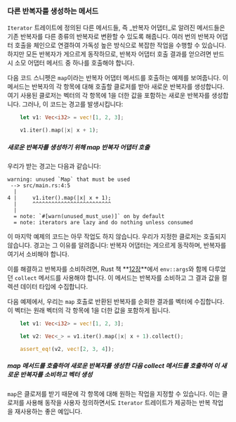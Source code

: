 ### 다른 반복자를 생성하는 메서드

`Iterator` 트레이트에 정의된 다른 메서드들, 즉 _반복자 어댑터_로 알려진 메서드들은 기존 반복자를 다른 종류의 반복자로 변환할 수 있도록 해줍니다. 여러 번의 반복자 어댑터 호출을 체인으로 연결하여 가독성 높은 방식으로 복잡한 작업을 수행할 수 있습니다. 하지만 모든 반복자가 게으르게 동작하므로, 반복자 어댑터 호출 결과를 얻으려면 반드시 소모 어댑터 메서드 중 하나를 호출해야 합니다.

다음 코드 스니펫은 `map`이라는 반복자 어댑터 메서드를 호출하는 예제를 보여줍니다. 이 메서드는 반복자의 각 항목에 대해 호출할 클로저를 받아 새로운 반복자를 생성합니다. 여기 사용된 클로저는 벡터의 각 항목에 1을 더한 값을 포함하는 새로운 반복자를 생성합니다. 그러나, 이 코드는 경고를 발생시킵니다:

```rust
    let v1: Vec<i32> = vec![1, 2, 3];

    v1.iter().map(|x| x + 1);
```

##### 새로운 반복자를 생성하기 위해 map 반복자 어댑터 호출

우리가 받는 경고는 다음과 같습니다:

```text
warning: unused `Map` that must be used
 --> src/main.rs:4:5
  |
4 |     v1.iter().map(|x| x + 1);
  |     ^^^^^^^^^^^^^^^^^^^^^^^^^
  |
  = note: `#[warn(unused_must_use)]` on by default
  = note: iterators are lazy and do nothing unless consumed
```

이 마지막 예제의 코드는 아무 작업도 하지 않습니다. 우리가 지정한 클로저는 호출되지 않습니다. 경고는 그 이유를 알려줍니다: 반복자 어댑터는 게으르게 동작하며, 반복자를 여기서 소비해야 합니다.

이를 해결하고 반복자를 소비하려면, Rust 책 **[12장](https://doc.rust-lang.org/stable/book/ch12-01-accepting-command-line-arguments.html)**에서 `env::args`와 함께 다루었던 `collect` 메서드를 사용해야 합니다. 이 메서드는 반복자를 소비하고 그 결과 값을 컬렉션 데이터 타입에 수집합니다.

다음 예제에서, 우리는 `map` 호출로 반환된 반복자를 순회한 결과를 벡터에 수집합니다. 이 벡터는 원래 벡터의 각 항목에 1을 더한 값을 포함하게 됩니다.

```rust
    let v1: Vec<i32> = vec![1, 2, 3];

    let v2: Vec<_> = v1.iter().map(|x| x + 1).collect();

    assert_eq!(v2, vec![2, 3, 4]);
```

##### map 메서드를 호출하여 새로운 반복자를 생성한 다음 collect 메서드를 호출하여 이 새로운 반복자를 소비하고 벡터 생성

`map`은 클로저를 받기 때문에 각 항목에 대해 원하는 작업을 지정할 수 있습니다. 이는 클로저를 사용해 동작을 사용자 정의하면서도 `Iterator` 트레이트가 제공하는 반복 작업을 재사용하는 좋은 예입니다.